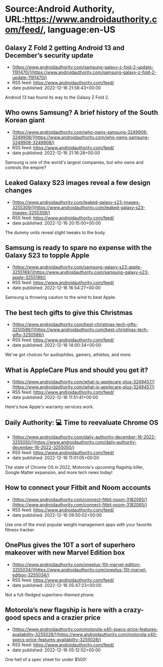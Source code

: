 # Source:Android Authority, URL:https://www.androidauthority.com/feed/, language:en-US

## Galaxy Z Fold 2 getting Android 13 and December’s security update
 - [https://www.androidauthority.com/samsung-galaxy-z-fold-2-update-1191470/](https://www.androidauthority.com/samsung-galaxy-z-fold-2-update-1191470/)
 - RSS feed: https://www.androidauthority.com/feed/
 - date published: 2022-12-16 21:58:43+00:00

Android 13 has found its way to the Galaxy Z Fold 2.

## Who owns Samsung? A brief history of the South Korean giant
 - [https://www.androidauthority.com/who-owns-samsung-3249908-3249908/](https://www.androidauthority.com/who-owns-samsung-3249908-3249908/)
 - RSS feed: https://www.androidauthority.com/feed/
 - date published: 2022-12-16 21:16:28+00:00

Samsung is one of the world's largest companies, but who owns and controls the empire?

## Leaked Galaxy S23 images reveal a few design changes
 - [https://www.androidauthority.com/leaked-galaxy-s23-images-3255309/](https://www.androidauthority.com/leaked-galaxy-s23-images-3255309/)
 - RSS feed: https://www.androidauthority.com/feed/
 - date published: 2022-12-16 20:15:00+00:00

The dummy units reveal slight tweaks to the body.

## Samsung is ready to spare no expense with the Galaxy S23 to topple Apple
 - [https://www.androidauthority.com/samsung-galaxy-s23-apple-3255189/](https://www.androidauthority.com/samsung-galaxy-s23-apple-3255189/)
 - RSS feed: https://www.androidauthority.com/feed/
 - date published: 2022-12-16 16:54:27+00:00

Samsung is throwing caution to the wind to beat Apple.

## The best tech gifts to give this Christmas
 - [https://www.androidauthority.com/best-christmas-tech-gifts-3250586/](https://www.androidauthority.com/best-christmas-tech-gifts-3250586/)
 - RSS feed: https://www.androidauthority.com/feed/
 - date published: 2022-12-16 14:00:34+00:00

We've got choices for audiophiles, gamers, athletes, and more.

## What is AppleCare Plus and should you get it?
 - [https://www.androidauthority.com/what-is-applecare-plus-3249457/](https://www.androidauthority.com/what-is-applecare-plus-3249457/)
 - RSS feed: https://www.androidauthority.com/feed/
 - date published: 2022-12-16 11:51:41+00:00

Here's how Apple's warranty services work.

## Daily Authority: 💻 Time to reevaluate Chrome OS
 - [https://www.androidauthority.com/daily-authority-december-16-2022-3255050/](https://www.androidauthority.com/daily-authority-december-16-2022-3255050/)
 - RSS feed: https://www.androidauthority.com/feed/
 - date published: 2022-12-16 11:01:05+00:00

The state of Chrome OS in 2022, Motorola's upcoming flagship killer, Google Matter expansion, and more tech news today!

## How to connect your Fitbit and Noom accounts
 - [https://www.androidauthority.com/connect-fitbit-noom-3182065/](https://www.androidauthority.com/connect-fitbit-noom-3182065/)
 - RSS feed: https://www.androidauthority.com/feed/
 - date published: 2022-12-16 09:50:02+00:00

Use one of the most popular weight management apps with your favorite fitness tracker.

## OnePlus gives the 10T a sort of superhero makeover with new Marvel Edition box
 - [https://www.androidauthority.com/oneplus-10t-marvel-edition-3255034/](https://www.androidauthority.com/oneplus-10t-marvel-edition-3255034/)
 - RSS feed: https://www.androidauthority.com/feed/
 - date published: 2022-12-16 05:47:23+00:00

Not a full-fledged superhero-themed phone.

## Motorola’s new flagship is here with a crazy-good specs and a crazier price
 - [https://www.androidauthority.com/motorola-x40-specs-price-features-availability-3255028/](https://www.androidauthority.com/motorola-x40-specs-price-features-availability-3255028/)
 - RSS feed: https://www.androidauthority.com/feed/
 - date published: 2022-12-16 05:12:52+00:00

One hell of a spec sheet for under $500!

